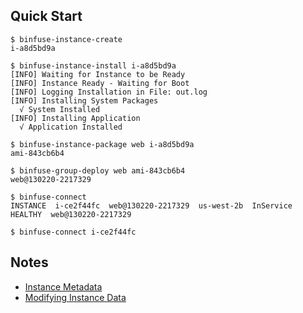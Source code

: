 ## Quick Start

```
$ binfuse-instance-create 
i-a8d5bd9a

$ binfuse-instance-install i-a8d5bd9a
[INFO] Waiting for Instance to be Ready
[INFO] Instance Ready - Waiting for Boot
[INFO] Logging Installation in File: out.log
[INFO] Installing System Packages 
  √ System Installed
[INFO] Installing Application 
  √ Application Installed

$ binfuse-instance-package web i-a8d5bd9a
ami-843cb6b4

$ binfuse-group-deploy web ami-843cb6b4
web@130220-2217329

$ binfuse-connect 
INSTANCE  i-ce2f44fc  web@130220-2217329  us-west-2b  InService  HEALTHY  web@130220-2217329

$ binfuse-connect i-ce2f44fc
```

## Notes

- [Instance Metadata][1]
- [Modifying Instance Data][2]

[1]: http://docs.aws.amazon.com/AWSEC2/latest/UserGuide/AESDG-chapter-instancedata.html
[2]: http://docs.aws.amazon.com/AWSEC2/latest/UserGuide/Using_ChangingAttributesWhileInstanceStopped.html
[3]: http://ddollar.github.com/foreman/#PROCFILE
